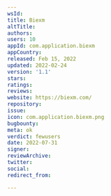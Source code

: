 ```yaml
---
wsId: 
title: Biexm
altTitle: 
authors: 
users: 10
appId: com.application.biexm
appCountry: 
released: Feb 15, 2022
updated: 2022-02-24
version: '1.1'
stars: 
ratings: 
reviews: 
website: https://biexm.com/
repository: 
issue: 
icon: com.application.biexm.png
bugbounty: 
meta: ok
verdict: fewusers
date: 2022-07-31
signer: 
reviewArchive: 
twitter: 
social: 
redirect_from: 

---
```



